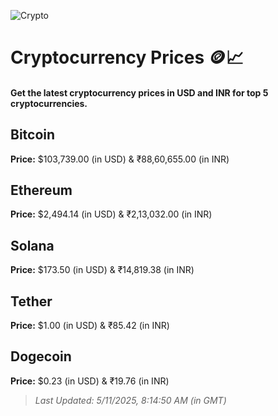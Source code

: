 
![Crypto](https://www.techguide.com.au/wp-content/uploads/2020/11/crypto3.jpeg)

# Cryptocurrency Prices 🪙📈

#### Get the latest cryptocurrency prices in USD and INR for top 5 cryptocurrencies.

## Bitcoin

**Price:** $103,739.00 (in USD) & ₹88,60,655.00 (in INR)

## Ethereum

**Price:** $2,494.14 (in USD) & ₹2,13,032.00 (in INR)

## Solana

**Price:** $173.50 (in USD) & ₹14,819.38 (in INR)

## Tether

**Price:** $1.00 (in USD) & ₹85.42 (in INR)

## Dogecoin

**Price:** $0.23 (in USD) & ₹19.76 (in INR)

> _Last Updated: 5/11/2025, 8:14:50 AM (in GMT)_
